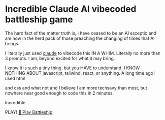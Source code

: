 # Incredible Claude AI vibecoded battleship game

The hard fact of the matter truth is, I have ceased to be an AI esceptic and am now in the herd pack of those preaching the changing of times that AI brings. 

I literally just used [claude](https://claude.ai/) to vibecode this IN A WHIM. Literally no more than 3 prompts. I am, beyond excited for what it may bring. 

I know it is such a tiny thing, but you HAVE to understand, I KNOW NOTHING ABOUT javascript, tailwind, react, or anything. A long time ago I used html

and css and what not and I believe I am more techsavy than most, but nowhere near good enough to code this in 2 minutes. 

Incredible. 

PLAY!
<a href="battleship.html">🚢 Play Battleship</a>
